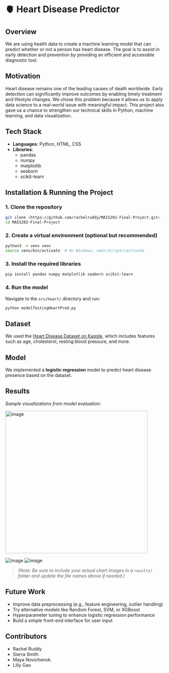 # 🫀 Heart Disease Predictor

## Overview

We are using health data to create a machine learning model that can predict whether or not a person has heart disease. The goal is to assist in early detection and prevention by providing an efficient and accessible diagnostic tool.

## Motivation

Heart disease remains one of the leading causes of death worldwide. Early detection can significantly improve outcomes by enabling timely treatment and lifestyle changes. We chose this problem because it allows us to apply data science to a real-world issue with meaningful impact. This project also gave us a chance to strengthen our technical skills in Python, machine learning, and data visualization.

## Tech Stack

- **Languages**: Python, HTML, CSS  
- **Libraries**:
  - pandas  
  - numpy  
  - matplotlib  
  - seaborn  
  - scikit-learn

## Installation & Running the Project

### 1. Clone the repository

```bash
git clone <https://github.com/rachelruddy/MAIS202-Final-Project.git>
cd MAIS202-Final-Project
```

### 2. Create a virtual environment (optional but recommended)

```bash
python3 -m venv venv
source venv/bin/activate  # On Windows: venv\Scripts\activate
```

### 3. Install the required libraries

```bash
pip install pandas numpy matplotlib seaborn scikit-learn
```

### 4. Run the model

Navigate to the `src/heart/` directory and run:

```bash
python modelTestingHeartPred.py
```

## Dataset

We used the [Heart Disease Dataset on Kaggle](https://www.kaggle.com/datasets/johnsmith88/heart-disease-dataset), which includes features such as age, cholesterol, resting blood pressure, and more.

## Model

We implemented a **logistic regression** model to predict heart disease presence based on the dataset.

## Results

*Sample visualizations from model evaluation:*

<img width="447" alt="image" src="https://github.com/user-attachments/assets/df4ff829-fd38-4cef-a92b-0eac1f6cccc9" />

![image](https://github.com/user-attachments/assets/80be7ee9-26c2-4197-b32e-adefa200c1c4)
![image](https://github.com/user-attachments/assets/3390b303-9ab4-4f95-bd7d-8b340785e751)

> *(Note: Be sure to include your actual chart images in a `results/` folder and update the file names above if needed.)*

## Future Work

- Improve data preprocessing (e.g., feature engineering, outlier handling)
- Try alternative models like Random Forest, SVM, or XGBoost
- Hyperparameter tuning to enhance logistic regression performance
- Build a simple front-end interface for user input

## Contributors

- Rachel Ruddy  
- Sierra Smith  
- Maya Novichenok  
- Lilly Gao
